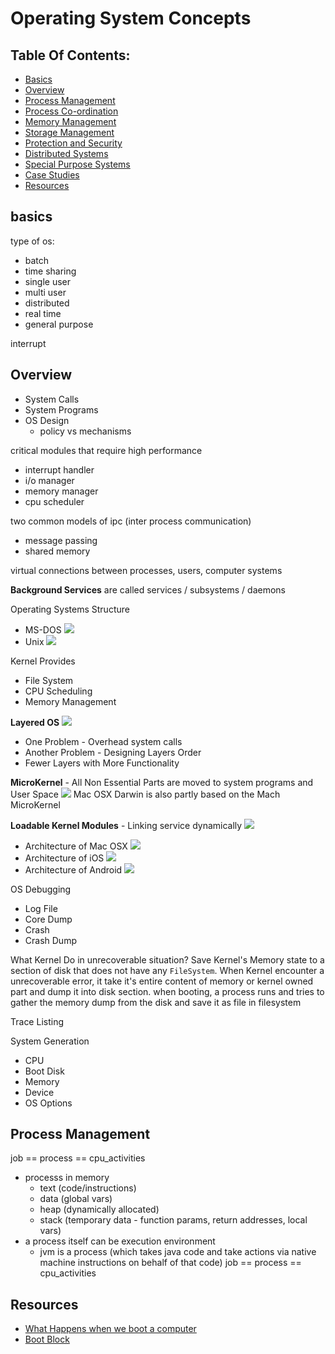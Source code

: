 # Operating System Concepts

## Table Of Contents:

- [Basics](#basics)
- [Overview](#overview)
- [Process Management](#process-management)
- [Process Co-ordination](#process-co-ordination)
- [Memory Management](#memory-management)
- [Storage Management](#storage-management)
- [Protection and Security](#protection-and-security)
- [Distributed Systems](#distributed-systems)
- [Special Purpose Systems](#special-purpose-systems)
- [Case Studies](#case-studies)
- [Resources](#resources)

## basics

type of os:
- batch
- time sharing
- single user
- multi user
- distributed
- real time
- general purpose

interrupt

## Overview

- System Calls
- System Programs
- OS Design
  - policy vs mechanisms

critical modules that require high performance
- interrupt handler
- i/o manager
- memory manager
- cpu scheduler

two common models of ipc (inter process communication)
- message passing
- shared memory

virtual connections between processes, users, computer systems

**Background Services** are called services / subsystems / daemons 

Operating Systems Structure
- MS-DOS
![](./assets/MS-DOS%20Layer.png)
- Unix
![](./assets/Unix%20Layers.png)

Kernel Provides
- File System
- CPU Scheduling
- Memory Management

**Layered OS**
![](./assets/Layered%20OS.png)
- One Problem - Overhead system calls
- Another Problem - Designing Layers Order
- Fewer Layers with More Functionality

**MicroKernel** - All Non Essential Parts are moved to system programs and User Space
![](./assets/MicroKernel%20Typical%20Architecture.png)
Mac OSX Darwin is also partly based on the Mach MicroKernel

**Loadable Kernel Modules** - Linking service dynamically
![](./assets/Solaris%20Loadable%20Modules.png)

- Architecture of Mac OSX
![](./assets/Mac%20OSX%20Structure.png)
- Architecture of iOS
![](./assets/Architecture%20of%20iOS.png)
- Architecture of Android
![](./assets/Android%20OS%20Architecture.png)

OS Debugging

- Log File
- Core Dump
- Crash
- Crash Dump

What Kernel Do in unrecoverable situation?
Save Kernel's Memory state to a section of disk that does not have any `FileSystem`.  When Kernel encounter a unrecoverable error, it take it's entire content of memory or kernel owned part and dump it into disk section. when booting, a process runs and tries to gather the memory dump from the disk and save it as file in filesystem

Trace Listing

System Generation 

- CPU
- Boot Disk
- Memory
- Device
- OS Options

## Process Management

job == process == cpu_activities

- processs in memory
  - text (code/instructions)
  - data (global vars)
  - heap (dynamically allocated)
  - stack (temporary data - function params, return addresses, local vars)
- a process itself can be execution environment
  - jvm is a process (which takes java code and take actions via native machine instructions on behalf of that code)
job == process == cpu_activities

## Resources

- [What Happens when we boot a computer](https://www.geeksforgeeks.org/what-happens-when-we-turn-on-computer/)
- [Boot Block](https://www.geeksforgeeks.org/operating-system-boot-block/)


